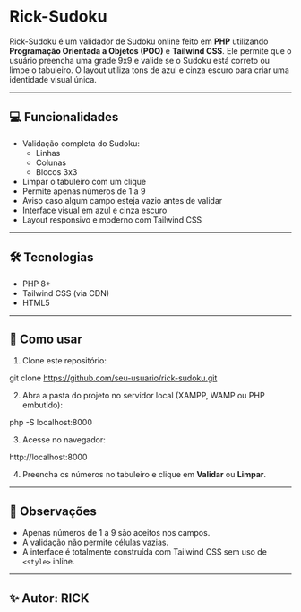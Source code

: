 # Rick-Sudoku

Rick-Sudoku é um validador de Sudoku online feito em **PHP** utilizando **Programação Orientada a Objetos (POO)** e **Tailwind CSS**. Ele permite que o usuário preencha uma grade 9x9 e valide se o Sudoku está correto ou limpe o tabuleiro. O layout utiliza tons de azul e cinza escuro para criar uma identidade visual única.

---

## 💻 Funcionalidades

- Validação completa do Sudoku:
  - Linhas
  - Colunas
  - Blocos 3x3
- Limpar o tabuleiro com um clique
- Permite apenas números de 1 a 9
- Aviso caso algum campo esteja vazio antes de validar
- Interface visual em azul e cinza escuro
- Layout responsivo e moderno com Tailwind CSS

---

## 🛠 Tecnologias

- PHP 8+
- Tailwind CSS (via CDN)
- HTML5

---

## 🚀 Como usar

1. Clone este repositório:

git clone https://github.com/seu-usuario/rick-sudoku.git

2. Abra a pasta do projeto no servidor local (XAMPP, WAMP ou PHP embutido):

php -S localhost:8000

3. Acesse no navegador:

http://localhost:8000

4. Preencha os números no tabuleiro e clique em **Validar** ou **Limpar**.

---

## 📌 Observações

- Apenas números de 1 a 9 são aceitos nos campos.
- A validação não permite células vazias.
- A interface é totalmente construída com Tailwind CSS sem uso de `<style>` inline.

---

## ✨ Autor: RICK
